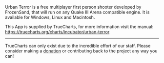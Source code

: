 Urban Terror is a free multiplayer first person shooter developed by FrozenSand, that will run on any Quake III Arena compatible engine. It is available for Windows, Linux and Macintosh.


This App is supplied by TrueCharts, for more information visit the manual: https://truecharts.org/charts/incubator/urban-terror

---

TrueCharts can only exist due to the incredible effort of our staff.
Please consider making a [donation](https://truecharts.org/docs/about/sponsor) or contributing back to the project any way you can!
